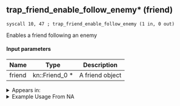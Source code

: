 ## trap_friend_enable_follow_enemy* (friend)

`syscall 10, 47 ; trap_friend_enable_follow_enemy (1 in, 0 out)`

Enables a friend following an enemy

#### Input parameters
| Name | Type | Description
|------|------|------------
| friend   | kn::Friend_0 *   | A friend object




<details>
	<summary>Appears in:</summary>

</details>

<details>
	<summary>Example Usage From NA</summary>

</details>

